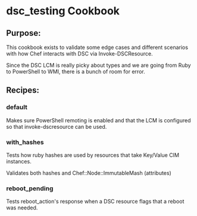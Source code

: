# dsc_testing Cookbook

## Purpose:

This cookbook exists to validate some edge cases and different scenarios with how Chef interacts with DSC via Invoke-DSCResource.

Since the DSC LCM is really picky about types and we are going from Ruby to PowerShell to WMI, there is a bunch of room for error. 


## Recipes:

### default

Makes sure PowerShell remoting is enabled and that the LCM is configured so that invoke-dscresource can be used.

### with_hashes

Tests how ruby hashes are used by resources that take Key/Value CIM instances.

Validates both hashes and Chef::Node::ImmutableMash (attributes)

### reboot_pending

Tests reboot_action's response when a DSC resource flags that a reboot was needed. 
